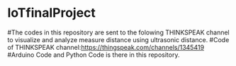 # IoTfinalProject
#The codes in this repository are sent to the folowing THINKSPEAK channel to visualize and analyze measure distance using ultrasonic distance.
#Code of THINKSPEAK channel:https://thingspeak.com/channels/1345419
#Arduino Code and Python Code is there in this repository.
